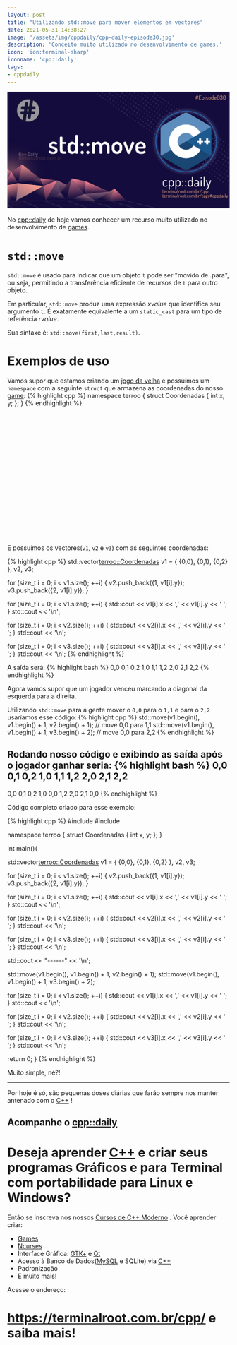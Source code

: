 ```yaml
---
layout: post
title: "Utilizando std::move para mover elementos em vectores"
date: 2021-05-31 14:38:27
image: '/assets/img/cppdaily/cpp-daily-episode30.jpg'
description: 'Conceito muito utilizado no desenvolvimento de games.'
icon: 'ion:terminal-sharp'
iconname: 'cpp::daily'
tags:
- cppdaily
---
```


![Utilizando std::move para mover elementos em vectores](/assets/img/cppdaily/cpp-daily-episode30.jpg)

No [cpp::daily](https://terminalroot.com.br/tags#cppdaily) de hoje vamos conhecer um recurso muito utilizado no desenvolvimento de [games](https://terminalroot.com.br/tags#games).

# `std::move`
`std::move` é usado para indicar que um objeto `t` pode ser "movido de..para", ou seja, permitindo a transferência eficiente de recursos de `t` para outro objeto.

Em particular, `std::move` produz uma expressão *xvalue* que identifica seu argumento `t`. É exatamente equivalente a um `static_cast` para um tipo de referência *rvalue*.

Sua sintaxe é: `std::move(first,last,result)`.

# Exemplos de uso
Vamos supor que estamos criando um [jogo da velha](https://pt.wikipedia.org/wiki/Jogo_da_velha) e possuímos um `namespace` com a seguinte `struct` que armazena as coordenadas do nosso [game](https://terminalroot.com.br/tags#games):
{% highlight cpp %}
namespace terroo {
  struct Coordenadas {
    int x, y;
  };
}
{% endhighlight %}

<!-- QUADRADO -->
<script async src="//pagead2.googlesyndication.com/pagead/js/adsbygoogle.js"></script>
<ins class="adsbygoogle"
style="display:inline-block;width:336px;height:280px"
data-ad-client="ca-pub-2838251107855362"
data-ad-slot="5351066970"></ins>
<script>
(adsbygoogle = window.adsbygoogle || []).push({});
</script>


E possuímos os vectores(`v1`, `v2` e `v3`) com as seguintes coordenadas:

{% highlight cpp %}
std::vector<terroo::Coordenadas> v1 = { {0,0}, {0,1}, {0,2} }, v2, v3;

for (size_t i = 0; i < v1.size(); ++i) {
  v2.push_back({1, v1[i].y}); 
  v3.push_back({2, v1[i].y}); 
}

for (size_t i = 0; i < v1.size(); ++i) {
 std::cout << v1[i].x << ',' << v1[i].y << ' '; 
}
std::cout << '\n';

for (size_t i = 0; i < v2.size(); ++i) {
 std::cout << v2[i].x << ',' << v2[i].y << ' '; 
}
std::cout << '\n';

for (size_t i = 0; i < v3.size(); ++i) {
 std::cout << v3[i].x << ',' << v3[i].y << ' '; 
}
std::cout << '\n';
{% endhighlight %}

A saída será:
{% highlight bash %}
0,0 0,1 0,2 
1,0 1,1 1,2 
2,0 2,1 2,2
{% endhighlight %}

Agora vamos supor que um jogador venceu marcando a diagonal da esquerda para a direita.

Utilizando `std::move` para a gente mover o `0,0` para o `1,1` e para o `2,2` usaríamos esse código:
{% highlight cpp %}
std::move(v1.begin(), v1.begin() + 1, v2.begin() + 1); // move 0,0 para 1,1
std::move(v1.begin(), v1.begin() + 1, v3.begin() + 2); // move 0,0 para 2,2
{% endhighlight %}

Rodando nosso código e exibindo as saída após o jogador ganhar seria:
{% highlight bash %}
0,0 0,1 0,2 
1,0 1,1 1,2 
2,0 2,1 2,2 
-----------
0,0 0,1 0,2 
1,0 0,0 1,2 
2,0 2,1 0,0 
{% endhighlight %}

Código completo criado para esse exemplo:

<!-- RETANGULO LARGO 2 -->
<script async src="//pagead2.googlesyndication.com/pagead/js/adsbygoogle.js"></script>
<ins class="adsbygoogle"
style="display:block; text-align:center;"
data-ad-layout="in-article"
data-ad-format="fluid"
data-ad-client="ca-pub-2838251107855362"
data-ad-slot="8549252987"></ins>
<script>
(adsbygoogle = window.adsbygoogle || []).push({});
</script>


{% highlight cpp %}
#include <iostream>
#include <vector>

namespace terroo {
  struct Coordenadas {
    int x, y;
  };
}

int main(){
  
  std::vector<terroo::Coordenadas> v1 = { {0,0}, {0,1}, {0,2} }, v2, v3;

  for (size_t i = 0; i < v1.size(); ++i) {
   v2.push_back({1, v1[i].y}); 
   v3.push_back({2, v1[i].y}); 
  }

  for (size_t i = 0; i < v1.size(); ++i) {
   std::cout << v1[i].x << ',' << v1[i].y << ' '; 
  }
  std::cout << '\n';

  for (size_t i = 0; i < v2.size(); ++i) {
   std::cout << v2[i].x << ',' << v2[i].y << ' '; 
  }
  std::cout << '\n';

  for (size_t i = 0; i < v3.size(); ++i) {
   std::cout << v3[i].x << ',' << v3[i].y << ' '; 
  }
  std::cout << '\n';

  std::cout << "------" << '\n';

  std::move(v1.begin(), v1.begin() + 1, v2.begin() + 1);
  std::move(v1.begin(), v1.begin() + 1, v3.begin() + 2);

  for (size_t i = 0; i < v1.size(); ++i) {
   std::cout << v1[i].x << ',' << v1[i].y << ' '; 
  }
  std::cout << '\n';

  for (size_t i = 0; i < v2.size(); ++i) {
   std::cout << v2[i].x << ',' << v2[i].y << ' '; 
  }
  std::cout << '\n';

  for (size_t i = 0; i < v3.size(); ++i) {
   std::cout << v3[i].x << ',' << v3[i].y << ' '; 
  }
  std::cout << '\n';

  return 0;
}
{% endhighlight %}

Muito simple, né?!

---

Por hoje é só, são pequenas doses diárias que farão sempre nos manter antenado com o [C++](https://terminalroot.com.br/cpp/) !

## Acompanhe o [cpp::daily](https://terminalroot.com.br/tags#cppdaily)

# Deseja aprender [C++](https://terminalroot.com.br/cpp/) e criar seus programas Gráficos e para Terminal com portabilidade para Linux e Windows?
Então se inscreva nos nossos [Cursos de C++ Moderno](https://terminalroot.com.br/cpp/) . Você aprender criar:
- [Games](https://terminalroot.com.br/tags#games)
- [Ncurses](https://terminalroot.com.br/2021/02/crie-programas-graficos-no-terminal-com-cpp-e-ncurses.html)
- Interface Gráfica: [GTK+](https://terminalroot.com.br/2020/08/anjuta-o-melhor-ide-para-c-com-gtkmm.html) e [Qt](https://terminalroot.com.br/2021/02/gerencie-suas-contas-financeiras-pessoais-com-terminal-finances.html)
- Acesso à Banco de Dados([MySQL](https://terminalroot.com.br/mysql/) e SQLite) via [C++](https://terminalroot.com.br/cpp/)
- Padronização
- E muito mais!

Acesse o endereço:
# <https://terminalroot.com.br/cpp/> e saiba mais!








